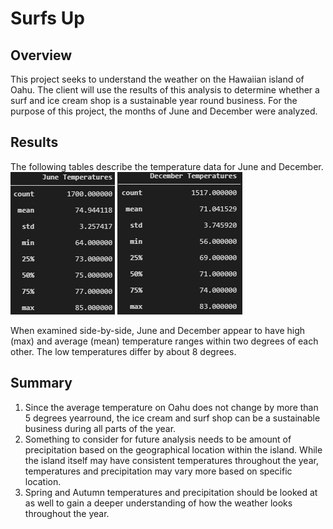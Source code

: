 # Surfs Up
## Overview
This project seeks to understand the weather on the Hawaiian island of Oahu. The client will use the results of this analysis to determine whether a surf and ice cream shop is a sustainable year round business. For the purpose of this project, the months of June and December were analyzed. 
## Results

The following tables describe the temperature data for June and December.
![](june_temp.png)
![](dec_temp.png)

When examined side-by-side, June and December appear to have high (max) and average (mean) temperature ranges within two degrees of each other. The low temperatures differ by about 8 degrees. 


## Summary
  1. Since the average temperature on Oahu does not change by more than 5 degrees yearround, the ice cream and surf shop can be a sustainable business during all parts of the year. 
  2. Something to consider for future analysis needs to be amount of precipitation based on the geographical location within the island. While the island itself may have consistent temperatures throughout the year, temperatures and precipitation may vary more based on specific location. 
  3. Spring and Autumn temperatures and precipitation should be looked at as well to gain a deeper understanding of how the weather looks throughout the year.
